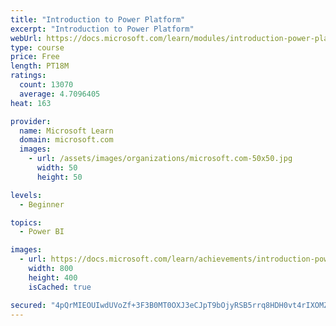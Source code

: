 ```yaml
---
title: "Introduction to Power Platform"
excerpt: "Introduction to Power Platform"
webUrl: https://docs.microsoft.com/learn/modules/introduction-power-platform/
type: course
price: Free
length: PT18M
ratings:
  count: 13070
  average: 4.7096405
heat: 163

provider:
  name: Microsoft Learn
  domain: microsoft.com
  images:
    - url: /assets/images/organizations/microsoft.com-50x50.jpg
      width: 50
      height: 50

levels:
  - Beginner

topics:
  - Power BI

images:
  - url: https://docs.microsoft.com/learn/achievements/introduction-power-platform-social.png
    width: 800
    height: 400
    isCached: true

secured: "4pQrMIEOUIwdUVoZf+3F3B0MT0OXJ3eCJpT9bOjyRSB5rrq8HDH0vt4rIXOMZBixOcdnTCApHvP+qQ8GMvn7sgQRyD5onpBF9NrdZzAx7fETiclnQmls0lsm3Im/6btV6O9qZIFJvK+zsN14+Blu3KrQr16ZtdKE/U/BIrnCFJPBFcrFKHPgdN88eXzLjJrDWR/KPZEBabQZDvSQX75twSyGCJak+bKsYQwB1dQQq2jHPs8r/iOWCB7uF2lOfmetj9OlIdePb5NyWCS11ICu7SIZ1D3vbvjdOKvcS33D2+YJKLIyFRYJaTuT1bnes5cJFRn9KrJT8+bAyTdNzt8oCDlzkVkyIKPmJVcqHYvg0+ECmfjhglnj1fxSduGub6ib20EcLnJxCI6x8j4LsgV4taFScz4S5ISlk8DR46fjsv4bGpYguBM41B4I7+dxzqf8;OvjSMssDhmsWBFCre5Bm+A=="
---
```


